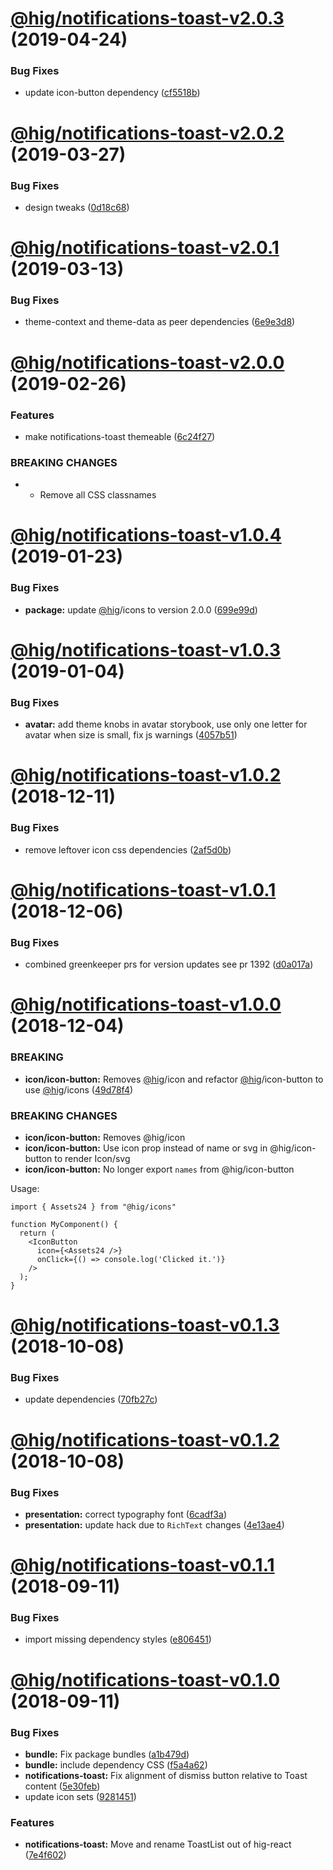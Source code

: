 # [@hig/notifications-toast-v2.0.3](https://github.com/Autodesk/hig/compare/@hig/notifications-toast@2.0.2...@hig/notifications-toast@2.0.3) (2019-04-24)


### Bug Fixes

* update icon-button dependency ([cf5518b](https://github.com/Autodesk/hig/commit/cf5518b))

# [@hig/notifications-toast-v2.0.2](https://github.com/Autodesk/hig/compare/@hig/notifications-toast@2.0.1...@hig/notifications-toast@2.0.2) (2019-03-27)


### Bug Fixes

* design tweaks ([0d18c68](https://github.com/Autodesk/hig/commit/0d18c68))

# [@hig/notifications-toast-v2.0.1](https://github.com/Autodesk/hig/compare/@hig/notifications-toast@2.0.0...@hig/notifications-toast@2.0.1) (2019-03-13)


### Bug Fixes

* theme-context and theme-data as peer dependencies ([6e9e3d8](https://github.com/Autodesk/hig/commit/6e9e3d8))

# [@hig/notifications-toast-v2.0.0](https://github.com/Autodesk/hig/compare/@hig/notifications-toast@1.0.4...@hig/notifications-toast@2.0.0) (2019-02-26)


### Features

* make notifications-toast themeable ([6c24f27](https://github.com/Autodesk/hig/commit/6c24f27))


### BREAKING CHANGES

* * Remove all CSS classnames

# [@hig/notifications-toast-v1.0.4](https://github.com/Autodesk/hig/compare/@hig/notifications-toast@1.0.3...@hig/notifications-toast@1.0.4) (2019-01-23)


### Bug Fixes

* **package:** update [@hig](https://github.com/hig)/icons to version 2.0.0 ([699e99d](https://github.com/Autodesk/hig/commit/699e99d))

# [@hig/notifications-toast-v1.0.3](https://github.com/Autodesk/hig/compare/@hig/notifications-toast@1.0.2...@hig/notifications-toast@1.0.3) (2019-01-04)


### Bug Fixes

* **avatar:** add theme knobs in avatar storybook, use only one letter for avatar when size is small, fix js warnings ([4057b51](https://github.com/Autodesk/hig/commit/4057b51))

# [@hig/notifications-toast-v1.0.2](https://github.com/Autodesk/hig/compare/@hig/notifications-toast@1.0.1...@hig/notifications-toast@1.0.2) (2018-12-11)


### Bug Fixes

* remove leftover icon css dependencies ([2af5d0b](https://github.com/Autodesk/hig/commit/2af5d0b))

# [@hig/notifications-toast-v1.0.1](https://github.com/Autodesk/hig/compare/@hig/notifications-toast@1.0.0...@hig/notifications-toast@1.0.1) (2018-12-06)


### Bug Fixes

* combined greenkeeper prs for version updates see pr 1392 ([d0a017a](https://github.com/Autodesk/hig/commit/d0a017a))

# [@hig/notifications-toast-v1.0.0](https://github.com/Autodesk/hig/compare/@hig/notifications-toast@0.1.3...@hig/notifications-toast@1.0.0) (2018-12-04)


### BREAKING

* **icon/icon-button:** Removes [@hig](https://github.com/hig)/icon and refactor [@hig](https://github.com/hig)/icon-button to use [@hig](https://github.com/hig)/icons ([49d78f4](https://github.com/Autodesk/hig/commit/49d78f4))


### BREAKING CHANGES

* **icon/icon-button:** Removes @hig/icon
* **icon/icon-button:** Use icon prop instead of name or svg in @hig/icon-button to render Icon/svg
* **icon/icon-button:** No longer export `names` from @hig/icon-button

Usage:
```
import { Assets24 } from "@hig/icons"

function MyComponent() {
  return (
    <IconButton
      icon={<Assets24 />}
      onClick={() => console.log('Clicked it.')}
    />
  );
}
```

# [@hig/notifications-toast-v0.1.3](https://github.com/Autodesk/hig/compare/@hig/notifications-toast@0.1.2...@hig/notifications-toast@0.1.3) (2018-10-08)


### Bug Fixes

* update dependencies ([70fb27c](https://github.com/Autodesk/hig/commit/70fb27c))

# [@hig/notifications-toast-v0.1.2](https://github.com/Autodesk/hig/compare/@hig/notifications-toast@0.1.1...@hig/notifications-toast@0.1.2) (2018-10-08)


### Bug Fixes

* **presentation:** correct typography font ([6cadf3a](https://github.com/Autodesk/hig/commit/6cadf3a))
* **presentation:** update hack due to `RichText` changes ([4e13ae4](https://github.com/Autodesk/hig/commit/4e13ae4))

# [@hig/notifications-toast-v0.1.1](https://github.com/Autodesk/hig/compare/@hig/notifications-toast@0.1.0...@hig/notifications-toast@0.1.1) (2018-09-11)


### Bug Fixes

* import missing dependency styles ([e806451](https://github.com/Autodesk/hig/commit/e806451))

# [@hig/notifications-toast-v0.1.0](https://github.com/Autodesk/hig/compare/@hig/notifications-toast@0.0.0...@hig/notifications-toast@0.1.0) (2018-09-11)


### Bug Fixes

* **bundle:** Fix package bundles ([a1b479d](https://github.com/Autodesk/hig/commit/a1b479d))
* **bundle:** include dependency CSS ([f5a4a62](https://github.com/Autodesk/hig/commit/f5a4a62))
* **notifications-toast:** Fix alignment of dismiss button relative to Toast content ([5e30feb](https://github.com/Autodesk/hig/commit/5e30feb))
* update icon sets ([9281451](https://github.com/Autodesk/hig/commit/9281451))


### Features

* **notifications-toast:** Move and rename ToastList out of hig-react ([7e4f602](https://github.com/Autodesk/hig/commit/7e4f602))
